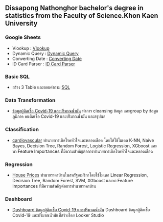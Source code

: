 ## Dissapong Nathonghor bachelor's degree in statistics from the Faculty of Science.Khon Kaen University

### Google Sheets
- Vlookup : [Vlookup](https://docs.google.com/spreadsheets/d/1MidSOCG8lRA22SYUUPJP7r0RGwCXiS7xeFdGsrbtPa4/edit#gid=170494398)
- Dynamic Query : [Dynamic Query](https://docs.google.com/spreadsheets/d/1MidSOCG8lRA22SYUUPJP7r0RGwCXiS7xeFdGsrbtPa4/edit#gid=21776189)
- Converting Date : [Converting Date](https://docs.google.com/spreadsheets/d/1MidSOCG8lRA22SYUUPJP7r0RGwCXiS7xeFdGsrbtPa4/edit#gid=425083492)
- ID Card Parser : [ID Card Parser](https://docs.google.com/spreadsheets/d/1MidSOCG8lRA22SYUUPJP7r0RGwCXiS7xeFdGsrbtPa4/edit#gid=1130838460)

### Basic SQL   
- สร้าง 3 Table และตอบคำถาม [SQL](https://www.mycompiler.io/view/6fS4KwVFSdF)
### Data Transformation  
- [ข้อมูลผู้ติดเชื้อ Covid-19 และปริมาณน้ำมัน](https://github.com/DissapongNTH/Portfolio/blob/main/Data%20Transformation%20.ipynb) ทำการ cleansing ข้อมูล และgroup by ข้อมูล ภูมิภาค คนติดเชื้อ Covid-19 และปริมาณน้ำมัน และสรุปผล

### Classification
- [cardiovascular](https://github.com/DissapongNTH/Portfolio/blob/main/Classificition.ipynb) ทำนายการเกิดโรคหัวใจและหลอดเลือด โดยได้ใช้โมเดล K-NN, Naive Bayes, Decision Tree, Random Forest, Logistic Regression, XGboost และหา Feature Importances ที่มีความสำคัญต่อการทำนายการเกิดโรคหัวใจและหลอดเลือด

### Regression
- [House Prices](https://github.com/DissapongNTH/Portfolio/blob/main/Regression.ipynb) ทำนายราคาบ้านในสหรัฐอเมริกาโดยใช้โมเดล Linear Regression, Decision Tree, Random Forest, SVM, XGboost และหา Feature Importances ที่มีความสำคัญต่อการทำนายราคาบ้าน

### Dashboard
- [Dashboard ข้อมูลผู้ติดเชื้อ Covid-19 และปริมาณน้ำมัน](https://lookerstudio.google.com/reporting/f8ab3c00-37c7-4b7a-b11d-5158d236b145) Dashboard ข้อมูลผู้ติดเชื้อ Covid-19 และปริมาณน้ำมันที่สร้างโดย Looker Studio 
